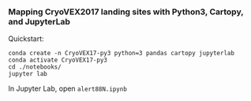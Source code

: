 ### Mapping CryoVEX2017 landing sites with Python3, Cartopy, and JupyterLab

Quickstart:

```
conda create -n CryoVEX17-py3 python=3 pandas cartopy jupyterlab
conda activate CryoVEX17-py3
cd ./notebooks/
jupyter lab
```

In Jupyter Lab, open `alert88N.ipynb`
